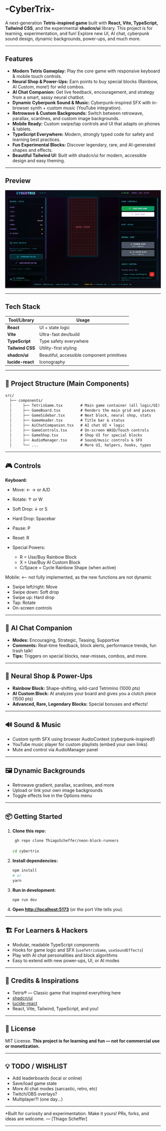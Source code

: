 
# -CyberTrix-

A next-generation **Tetris-inspired game** built with **React, Vite, TypeScript, Tailwind CSS**, and the experimental **shadcn/ui** library.
This project is for learning, experimentation, and fun!
Explore new UI, AI chat, cyberpunk sound design, dynamic backgrounds, power-ups, and much more.

---

## Features

* **Modern Tetris Gameplay:**
  Play the core game with responsive keyboard & mobile touch controls.
* **Neural Shop & Power-Ups:**
  Earn points to buy special blocks (Rainbow, AI Custom, more!) for wild combos.
* **AI Chat Companion:**
  Get live feedback, encouragement, and strategy from a smart, sassy neural chatbot.
* **Dynamic Cyberpunk Sound & Music:**
  Cyberpunk-inspired SFX with in-browser synth + custom music (YouTube integration).
* **Retrowave & Custom Backgrounds:**
  Switch between retrowave, parallax, scanlines, and custom image backgrounds.
* **Mobile Ready:**
  Custom swipe/tap controls and UI that adapts on phones & tablets.
* **TypeScript Everywhere:**
  Modern, strongly typed code for safety and learning best practices.
* **Fun Experimental Blocks:**
  Discover legendary, rare, and AI-generated shapes and effects.
* **Beautiful Tailwind UI:**
  Built with shadcn/ui for modern, accessible design and easy theming.

---

## Preview

![Application Screenshot](media/cybetrix.jpg)


---

##  Tech Stack

| Tool/Library     | Usage                                      |
| ---------------- | ------------------------------------------ |
| **React**        | UI + state logic                           |
| **Vite**         | Ultra-fast dev/build                       |
| **TypeScript**   | Type safety everywhere                     |
| **Tailwind CSS** | Utility-first styling                      |
| **shadcn/ui**    | Beautiful, accessible component primitives |
| **lucide-react** | Iconography                                |

---

## 📁 Project Structure (Main Components)

```
src/
  ├── components/
  │     ├── TetrisGame.tsx        # Main game container (all logic/UI)
  │     ├── GameBoard.tsx         # Renders the main grid and pieces
  │     ├── GameSidebar.tsx       # Next block, neural shop, stats
  │     ├── GameHeader.tsx        # Title bar & status
  │     ├── AiChatCompanion.tsx   # AI chat UI + logic
  │     ├── GameControls.tsx      # On-screen WASD/Touch controls
  │     ├── GameShop.tsx          # Shop UI for special blocks
  │     ├── AudioManager.tsx      # Sound/music controls & SFX
  │     └── ...                   # More UI, helpers, hooks, types
```

---

## 🎮 Controls

**Keyboard:**

* Move: ← → or A/D
* Rotate: ↑ or W
* Soft Drop: ↓ or S
* Hard Drop: Spacebar
* Pause: P
* Reset: R
* Special Powers:

  * R = Use/Buy Rainbow Block
  * X = Use/Buy AI Custom Block
  * C/Space = Cycle Rainbow Shape (when active)

Mobile: <-- not fully implemented, as the new functions are not dynamic

* Swipe left/right: Move
* Swipe down: Soft drop
* Swipe up: Hard drop
* Tap: Rotate
* On-screen controls

---

## 🧠 AI Chat Companion

* **Modes:** Encouraging, Strategic, Teasing, Supportive
* **Comments:** Real-time feedback, block alerts, performance trends, fun trash talk!
* **Tips:** Triggers on special blocks, near-misses, combos, and more.

---

## 🛒 Neural Shop & Power-Ups

* **Rainbow Block:** Shape-shifting, wild-card Tetrimino (1000 pts)
* **AI Custom Block:** AI analyzes your board and gives you a clutch piece (1500 pts)
* **Advanced, Rare, Legendary Blocks:** Special bonuses and effects!

---

## 🔊 Sound & Music

* Custom synth SFX using browser AudioContext (cyberpunk-inspired!)
* YouTube music player for custom playlists (embed your own links)
* Mute and control via AudioManager panel

---

## 🖼️ Dynamic Backgrounds

* Retrowave gradient, parallax, scanlines, and more
* Upload or link your own image backgrounds
* Toggle effects live in the Options menu

---

## 📦 Getting Started

1. **Clone this repo:**

   ```bash
    gh repo clone ThiagoScheffer/neon-block-runners
  
   cd cybertrix
   ```

2. **Install dependencies:**

   ```bash
   npm install
   # or
   yarn
   ```

3. **Run in development:**

   ```bash
   npm run dev
   ```

4. **Open [http://localhost:5173](http://localhost:5173)** (or the port Vite tells you).

---

## 🏗️ For Learners & Hackers

* Modular, readable TypeScript components
* Hooks for game logic and SFX (`useTetrisGame`, `useSoundEffects`)
* Play with AI chat personalities and block algorithms
* Easy to extend with new power-ups, UI, or AI modes

---

## 🤝 Credits & Inspirations

* Tetris® — Classic game that inspired everything here
* [shadcn/ui](https://ui.shadcn.com/)
* [lucide-react](https://lucide.dev/)
* React, Vite, Tailwind, TypeScript, and you!

---

## 📜 License

MIT License.
**This project is for learning and fun — not for commercial use or monetization.**

---

## 💡 TODO / WISHLIST

* Add leaderboards (local or online)
* Save/load game state
* More AI chat modes (sarcastic, retro, etc)
* Twitch/OBS overlays?
* Multiplayer?! (one day...)

---

*Built for curiosity and experimentation. Make it yours!
PRs, forks, and ideas are welcome.
— \[Thiago Scheffer]

---

